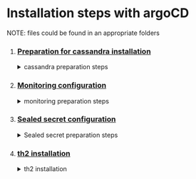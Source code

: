 # Installation steps with argoCD  
NOTE: files could be found in an appropriate folders
1. ### [Preparation for cassandra installation](https://github.com/th2-net/th2-infra/tree/master/argocd/openshift/cassandra-instance)
    <details>
      <summary>cassandra preparation steps </summary>  

      # Cassandra deployment
      
      ### [Cass-operator](https://github.com/k8ssandra/cass-operator) should be installed beforehand e.g. from OperatorHub
      
      ## Create namespace
      
      Create namespace for cassandra and make sure that it is available for ArgoCD:
      ```console
      oc create namespace argo-cassandra
      oc config set-context --current --namespace argo-cassandra
      oc label namespace argo-cassandra argocd.argoproj.io/managed-by=<namespace-with-argocd-instance>
      ```
      Make sure that you have storage class with reclame policy RETAIN chosen for cassandra persistence.
      
      ## Upload secrets to the cluster
      
      In order to store [secrets.yaml](https://github.com/th2-net/th2-infra#create-secret-with-th2-credentials) with sensetive data safely in git repository it should be [sealed](https://github.com/bitnami-labs/sealed-secrets/tree/v0.22.0#usage) with kubeseal and uploaded to the cluster as SealedSecret resource:
      
      Create [cassandra-secret.yaml](tmp/cassandra-secret.yaml) with the following content:
      ```console
      password=<cassandra superuser password>
      username=th2
      ```
      Encrypt the secret, after that it can be stored in git repo:
      ```console
      oc create secret generic cassandra-secret --dry-run=client --from-env-file=tmp/cassandra-secret.yaml -o json > tmp/cassandra-secret.json
      kubeseal --cert ~/.kube/profiles/okd.sealed.pubkey.pem <tmp/cassandra-secret.json >cassandra-secret.json
      ```
      ## ArgoCD Application deployment
      Create application in ArgoCD GUI and fill the form as in [argo-cassandra.yaml](./cassandra-instance/argo-cassandra.yaml)
      
      Or perform CLI command to deploy cassandra:
      ```console
      oc -n <namespace-with-argocd-instance> apply -f argo-cassandra.yaml
      ```
      
      ## SCC for cassandra SA should be added manualy
      
      Add anyuid SCC to cassandra SA:
      ```console
      oc adm policy add-scc-to-user anyuid -n argo-cassandra -z cassandra
      ```

    </details>

2. ### [Monitoring configuration](https://github.com/th2-net/th2-infra/tree/master/argocd/openshift/monitoring)
    <details>
      <summary>monitoring preparation steps </summary>  

      # Monitoring deployment
      
      ## Enable monitoring for user-defined projects - initial settings.
      ### Configuration in this article should be performed with ADMINISTRATIVE PRIVILEGES.
      In order to be able to get TH2 custom metrics you need to [enable](https://docs.openshift.com/container-platform/4.11/monitoring/enabling-monitoring-for-user-defined-projects.html) monitoring for user-defined projects. 
      
      Create `cluster-monitoring-config` ConfigMap object in `openshift-monitoring namespace` (or edit it if you already have a new one. Add `enableUserWorkload: true` under data/config.yaml.):
      ```console
      oc apply -f cluster-monitoring-config.yaml
      ```
      Save the file to apply the changes. Monitoring for user-defined projects is then enabled automatically.
      
      You can optionally create and configure the `user-workload-monitoring-config` ConfigMap object (`user-workload-monitoring-config.yaml`) in the `openshift-user-workload-monitoring` project. You can add configuration options to this ConfigMap object for the components that monitor user-defined projects. EG - you can distribute workload on worker nodes, and configure user workload prometheus persistance
      
      Check that the `prometheus-operator`, `prometheus-user-workload` and `thanos-ruler-user-workload` pods are running in the `openshift-user-workload-monitoring` project.
      ```console
      oc get po -n openshift-user-workload-monitoring
      ```
      It might take a short while for the pods to start.
      
      ## Loki and Grafana deployment
      ### TO;DO - replace helm repo with git repo for helm chart - for restricted environment; Get rid of Multiple Sources for an Application;
      
      Create namespace for application and make sure that it is available for ArgoCD:
      ```console
      oc create ns argo-monitoring
      oc config set-context --current --namespace argo-monitoring
      oc label namespace argo-monitoring argocd.argoproj.io/managed-by=openshift-gitops
      
      ```
      In case of monitoring stack is been deployed before TH2-infra - grafana dashboards and plugins could be temporary switched off in [loki-values.yaml](./monitoring/loki-values.yaml).
      
      Grafana helm [repository](https://grafana.github.io/helm-charts) should be added to /settings/repos in ArgoCD GUI
      
      ## ArgoCD Application deployment
      Create 2 applications in ArgoCD GUI and fill the forms as in [argo-monitoring.yaml](./monitoring/argo-monitoring.yaml) and [grafana-access.yaml](./monitoring/grafana-access/grafana-access.yaml)
      
      Or perform CLI command to deploy monitoring:
      ```console
      oc -n openshift-gitops apply -f argo-monitoring.yaml
      ```
      
      `privileged` security context constraint (SCC) should be added to serviceaccounts loki-promtail and `anyuid` SCC should be added to SAs loki and loki-grafana:
      ```console
      oc adm policy add-scc-to-user privileged -n argo-monitoring -z monitoring-promtail
      oc adm policy add-scc-to-user anyuid -z monitoring-grafana -n argo-monitoring
      ```
      
      ### Preparing access to internal OpenShift Prometheus
      Originaly Grafana has no access to OpenShift Prometheus to provide it a proper Authorization HTTP Header should be passed to Prometheus Data Source  [configuration](https://medium.com/faun/openshift-leveraging-prometheus-cluster-metrics-in-your-own-grafana-7077fb0725ab).
      
      The following creates ServiceAccount in argo-monitoring namespace with Secret of `kubernetes.io/service-account-token` type and bindes `cluster-monitoring-view ClusterRole` to mentioned ServiceAccount.
      
      Required resources should already be created with ArgoCD we can check the secret following way:
      ```console
      oc get secrets -n argo-monitoring | grep grafana-prometheus-access-token
      ```
      and obtain Authorization HTTP Header with the following command:
      ```console
      echo -n "Bearer "; oc -n argo-monitoring get secrets grafana-prometheus-access-token-hcr6q -o jsonpath="{..token}" | base64 -d ; printf "\n"
      ```
      The output should be added to grafana.datasources.datasources.yaml.datasources.secureJsonData.httpHeaderValue1

    </details>

3. ### [Sealed secret configuration](https://github.com/th2-net/th2-infra/tree/master/argocd/openshift/sealed-secrets)
    <details>
      <summary>Sealed secret preparation steps </summary> 

      # Sealed Secrets deployment
      ## Create namespace
      
      Detail documentation for Sealed Secrets can be found [here](https://github.com/bitnami-labs/sealed-secrets/tree/v0.22.0#sealed-secrets-for-kubernetes)
      
      Create service namespace and make sure that it is available for ArgoCD:
      ```console
      oc create namespace argo-service
      oc label namespace argo-service argocd.argoproj.io/managed-by=<namespace-with-argocd-instance>
      ```
      
      ## Deploy Sealed Secrets
      
      Create application in ArgoCD GUI and fill the form as in [argo-secrets.yaml](./sealed-secrets/argo-ssecrets.yaml)
      
      Or perform CLI command to deploy cassandra:
      ```console
      oc -n <namespace-with-argocd-instance> create -f argo-secrets.yaml
      ```
      Sealing key renewal is turned off in [values.yaml](./sealed-secrets/values.yaml)
      
      ## Install kubeseal for operator's console
      
      kubeseal tool provides a way to cipher secrets - it should be installed on operator's host
      
      ```console
      wget https://github.com/bitnami-labs/sealed-secrets/releases/download/<release-tag>/kubeseal-<version>-linux-amd64.tar.gz
      tar -xvzf kubeseal-<version>-linux-amd64.tar.gz kubeseal
      sudo install -m 755 kubeseal /usr/local/bin/kubeseal
      ```
      Certificate can be fetched from controller log and stored on operator's host:
      ```console
      oc -n argo-service logs sealed-secrets-57cc6d7d5-qltk9
      ```
      
      After that kubeseal may be checked e.g. the following way:
      
      ```console
      kubeseal --cert ~/.kube/profiles/okd.sealed.pubkey.pem
      ```

    </details>

4. ### [th2 installation](https://github.com/th2-net/th2-infra/tree/master/argocd/openshift/sealed-secrets)
    <details>
      <summary>th2 installation </summary> 

      # th2 deployment
      ## Create namespace
      
      argo-service namespace has already been created during Sealed Secrets operator deployment else it should be created the following way:
      
      ```console
      oc create namespace argo-service
      oc config set-context --current --namespace argo-service
      oc label namespace argo-service argocd.argoproj.io/managed-by=<namespace-with-argocd-instance>
      ```
      
      To be able to run th2 workloads in multiple namespaces with the same domain name the route admission policy need to be [configured](https://docs.openshift.com/container-platform/4.11/networking/ingress-operator.html#nw-route-admission-policy_configuring-ingress) the following way:
      
      ```console
      oc -n openshift-ingress-operator patch ingresscontroller/default --patch '{"spec":{"routeAdmission":{"namespaceOwnership":"InterNamespaceAllowed"}}}' --type=merge
      ```
      
      ## Upload secrets to the cluster
      
      In order to store [secrets.yaml](https://github.com/th2-net/th2-infra#create-secret-with-th2-credentials) with sensetive data safely in git repository it should be [sealed](https://github.com/bitnami-labs/sealed-secrets/tree/v0.22.0#usage) with kubeseal and uploaded to the cluster as SealedSecret resource:
      
      
      Create [rabbitmq-secret.yaml](tmp/rabbitmq-secret.yaml) with the following content:
      ```console
      rabbitmq-password=<my_password>
      rabbitmq-erlang-cookie=<random_string>
      ```
      
      ```console
      oc create secret generic rabbitmq --dry-run=client --from-env-file=tmp/rabbitmq-secret.yaml -o json > tmp/rabbitmq-secret.json
      oc create secret generic cassandra --dry-run=client --from-env-file=tmp/cassandra-secret.yaml -o json > tmp/cassandra-secret.json
      oc create secret docker-registry nexus-proxy --docker-server=<your-registry-server> --docker-username=<your-name> --docker-password=<your-password> --dry-run=client -o json > tmp/nexus-proxy.secret.json
      oc create secret docker-registry nexus-private --docker-server=<your-one-more-registry-server> --docker-username=<your-name> --docker-password=<your-password> --dry-run=client -o json > tmp/nexus-private.secret.json
      ```
      base64 encoded private key should be inserted to [inframgr-secret.json](tmp/inframgr-secret.json) secret manualy:
      ```console
      {
        "kind": "SealedSecret",
        "apiVersion": "bitnami.com/v1alpha1",
        "metadata": {
          "name": "inframgr-secret",
          "namespace": "argo-service",
          "creationTimestamp": null
        },
        "spec": {
          "template": {
            "metadata": {
              "name": "inframgr-secret",
              "namespace": "argo-service",
              "creationTimestamp": null
            }
          },
          "encryptedData": {
            "id_rsa": "<HERE>    <=== !!! " 
          }
        }
      }
      ```
      
      Encrypt the secrets, after that they can be stored in git repo:
      ```console
      for SECRET in $(ls tmp/ | grep .json$); do kubeseal --cert ~/.kube/profiles/okd.sealed.pubkey.pem <tmp/$SECRET >secrets/$SECRET; done
      ```
      
      We do not install `converter` here, because initially assumed that OpenShift cluster doesn't have write access to git repository.
      
      ## jupyterhub installation (comes within TH2 infra installation)
      
      To deploy jupyterhub in OpenShift (OKD) `anyuid` SCC should be added to SA hub:
      
      ```console
      oc adm policy add-scc-to-user anyuid -n argo-service -z hub
      ```
      
      ## ArgoCD Application deployment
      Create application in ArgoCD GUI and fill the form as in [argo-th2.yaml](./values/argo-th2.yaml)
      
      Or perform CLI command to deploy:
      ```console
      oc -n <namespace-with-argocd-instance> apply -f argo-th2.yaml
      ```

    </details>
